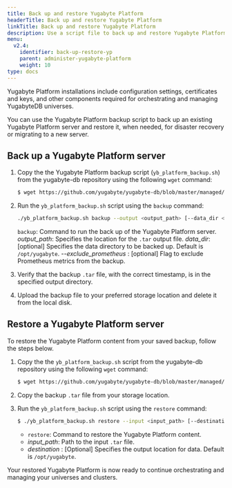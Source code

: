 ```yaml
---
title: Back up and restore Yugabyte Platform
headerTitle: Back up and restore Yugabyte Platform
linkTitle: Back up and restore Yugabyte Platform
description: Use a script file to back up and restore Yugabyte Platform.
menu:
  v2.4:
    identifier: back-up-restore-yp
    parent: administer-yugabyte-platform
    weight: 10
type: docs
---
```


Yugabyte Platform installations include configuration settings, certificates and keys, and other components required for orchestrating and managing YugabyteDB universes.

You can use the Yugabyte Platform backup script to back up an existing Yugabyte Platform server and restore it, when needed, for disaster recovery or migrating to a new server.

## Back up a Yugabyte Platform server

1. Copy the the Yugabyte Platform backup script (`yb_platform_backup.sh`) from the yugabyte-db repository using the following `wget` command:

    ```sh
    $ wget https://github.com/yugabyte/yugabyte-db/blob/master/managed/devops/bin/yb_platform_backup.sh
    ```

2. Run the `yb_platform_backup.sh` script using the `backup` command:

    ```sh
    ./yb_platform_backup.sh backup --output <output_path> [--data_dir <data_dir>] [--exclude_prometheus]
    ```

    `backup`: Command to run the back up of the Yugabyte Platform server.
    *output_path*: Specifies the location for the `.tar` output file.
    *data_dir*: [optional] Specifies the data directory to be backed up. Default is `/opt/yugabyte`.
    *--exclude_prometheus* : [optional] Flag to exclude Prometheus metrics from the backup.

3. Verify that the backup `.tar` file, with the correct timestamp, is in the specified output directory.
4. Upload the backup file to your preferred storage location and delete it from the local disk.

## Restore a Yugabyte Platform server

To restore the Yugabyte Platform content from your saved backup, follow the steps below.

1. Copy the the `yb_platform_backup.sh` script from the yugabyte-db repository using the following `wget` command:

    ```sh
    $ wget https://github.com/yugabyte/yugabyte-db/blob/master/managed/devops/bin/yb_platform_backup.sh
    ```

2. Copy the backup `.tar` file from your storage location.

3. Run the `yb_platform_backup.sh` script using the `restore` command:

    ```sh
    $ ./yb_platform_backup.sh restore --input <input_path> [--destination <destination>]
    ```

    - `restore`: Command to restore the Yugabyte Platform content.
    - *input_path*: Path to the input `.tar` file.
    - *destination* : [Optional] Specifies the output location for data. Default is `/opt/yugabyte`.

Your restored Yugabyte Platform is now ready to continue orchestrating and managing your universes and clusters.
